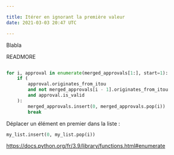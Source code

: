 ```yaml
---

title: Itérer en ignorant la première valeur
date: 2021-03-03 20:47 UTC

---
```


Blabla

READMORE

```python

for i, approval in enumerate(merged_approvals[1:], start=1):
    if (
        approval.originates_from_itou
        and not merged_approvals[i - 1].originates_from_itou
        and approval.is_valid
    ):
        merged_approvals.insert(0, merged_approvals.pop(i))
        break
```

Déplacer un élément en premier dans la liste : 
```python
my_list.insert(0, my_list.pop(i))
```

https://docs.python.org/fr/3.9/library/functions.html#enumerate
